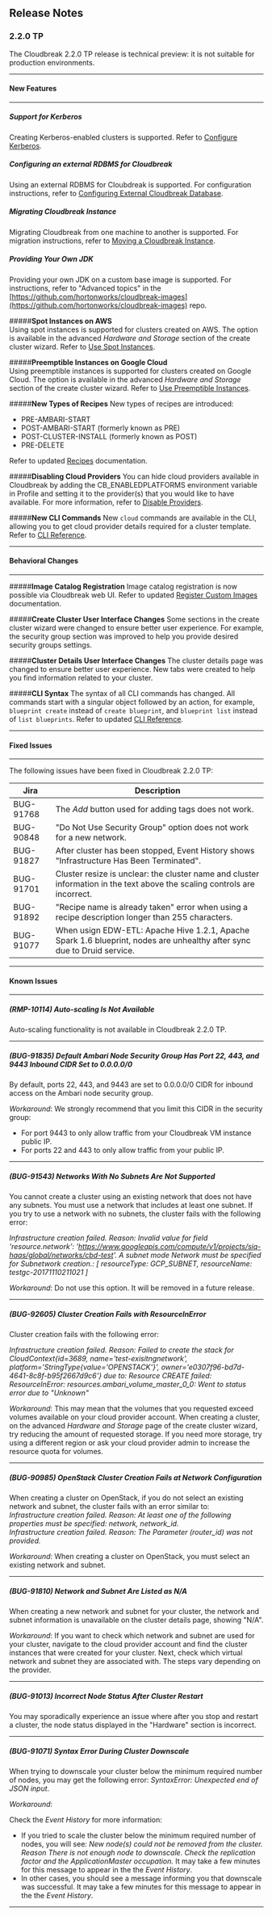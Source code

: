 ## Release Notes

### 2.2.0 TP

The Cloudbreak 2.2.0 TP release is technical preview: it is not suitable for production environments.

____________________________

#### New Features
____________________________

##### **Support for Kerberos**
Creating Kerberos-enabled clusters is supported. Refer to [Configure Kerberos](security-kerberos). 

##### **Configuring an external RDBMS for Cloudbreak**
Using an external RDBMS for Cloubdreak is supported. For configuration instructions, refer to [Configuring External Cloudbreak Database](cb-db.md).

##### **Migrating Cloudbreak Instance**
Migrating Cloudbreak from one machine to another is supported. For migration instructions, refer to [Moving a Cloudbreak Instance](cb-migrate.md). 

##### **Providing Your Own JDK**
Providing your own JDK on a custom base image is supported. For instructions, refer to "Advanced topics" in the [https://github.com/hortonworks/cloudbreak-images](https://github.com/hortonworks/cloudbreak-images) repo.  

#####**Spot Instances on AWS**  
Using spot instances is supported for clusters created on AWS. The option is available in the advanced *Hardware and Storage* section of the create cluster wizard. Refer to [Use Spot Instances](aws-create.md#use-spot-instances).

#####**Preemptible Instances on Google Cloud**  
Using preemptible instances is supported for clusters created on Google Cloud. The option is available in the advanced *Hardware and Storage* section of the create cluster wizard. Refer to [Use Preemptible Instances](aws-create.md#use-preemptible-instances).

#####**New Types of Recipes**
New types of recipes are introduced: 

* PRE-AMBARI-START  
* POST-AMBARI-START (formerly known as PRE) 
* POST-CLUSTER-INSTALL (formerly known as POST)  
* PRE-DELETE 

Refer to updated [Recipes](recipes.md) documentation.

#####**Disabling Cloud Providers**
You can hide cloud providers available in Cloudbreak by adding the CB_ENABLEDPLATFORMS environment variable in Profile and setting it to the provider(s) that you would like to have available. For more information, refer to [Disable Providers](cb-disable-provider.md).


#####**New CLI Commands**
New `cloud` commands are available in the CLI, allowing you to get cloud provider details required for a cluster template. Refer to [CLI Reference](cli-reference.md).



____________________________

#### Behavioral Changes
____________________________

#####**Image Catalog Registration**
Image catalog registration is now possible via Cloudbreak web UI. Refer to updated [Register Custom Images](images.md#register-custom-images) documentation.

#####**Create Cluster User Interface Changes**
Some sections in the create cluster wizard were changed to ensure better user experience. For example, the security group section was improved to help you provide desired security groups settings. 

#####**Cluster Details User Interface Changes**
The cluster details page was changed to ensure better user experience. New tabs were created to help you find information related to your cluster. 

#####**CLI Syntax**
The syntax of all CLI commands has changed. All commands start with a singular object followed by an action, for example, `blueprint create` instead of `create blueprint`, and `blueprint list` instead of `list blueprints`. Refer to updated [CLI Reference](cli-reference.md).


____________________________

#### Fixed Issues 
____________________________

The following issues have been fixed in Cloudbreak 2.2.0 TP: 

| Jira |  Description |
|---|---|
| BUG-91768 | The *Add* button used for adding tags does not work. |
| BUG-90848 | "Do Not Use Security Group" option does not work for a new network. | 
| BUG-91827 | After cluster has been stopped, Event History shows "Infrastructure Has Been Terminated". |
| BUG-91701 | Cluster resize is unclear: the cluster name and cluster information in the text above the scaling controls are incorrect. | 
| BUG-91892 | "Recipe name is already taken" error when using a recipe description longer than 255 characters. | 
| BUG-91077 | When usign EDW-ETL: Apache Hive 1.2.1, Apache Spark 1.6 blueprint, nodes are unhealthy after sync due to Druid service. |

 
____________________________

#### Known Issues
____________________________

##### (RMP-10114) Auto-scaling Is Not Available

Auto-scaling functionality is not available in Cloudbreak 2.2.0 TP. 
____________________________



##### (BUG-91835) Default Ambari Node Security Group Has Port 22, 443, and 9443 Inbound CIDR Set to 0.0.0.0/0 

By default, ports 22, 443, and 9443 are set to 0.0.0.0/0 CIDR for inbound access on the Ambari node security group.  

*Workaround*: We strongly recommend that you limit this CIDR in the security group:

* For port 9443 to only allow traffic from your Cloudbreak VM instance public IP.   
* For ports 22 and 443 to only allow traffic from your public IP.   

[Comment]: <> (This should be fixed in 2.3.0 TP)
____________________________



##### (BUG-91543) Networks With No Subnets Are Not Supported 

You cannot create a cluster using an existing network that does not have any subnets. You must use a network that includes at least one subnet. If you try to use a network with no subnets, the cluster fails with the following error:   

*Infrastructure creation failed. Reason: Invalid value for field 'resource.network': 'https://www.googleapis.com/compute/v1/projects/siq-haas/global/networks/cbd-test'. A subnet mode Network must be specified for Subnetwork creation.: [ resourceType: GCP_SUBNET, resourceName: testgc-20171110211021 ]*
  
*Workaround*: Do not use this option. It will be removed in a future release.  
____________________________



##### (BUG-92605) Cluster Creation Fails with ResourceInError

Cluster creation fails with the following error: 

*Infrastructure creation failed. Reason: Failed to create the stack for CloudContext{id=3689, name='test-exisitngnetwork', platform='StringType{value='OPENSTACK'}', owner='e0307f96-bd7d-4641-8c8f-b95f2667d9c6'} due to: Resource CREATE failed: ResourceInError: resources.ambari_volume_master_0_0: Went to status error due to "Unknown"*

*Workaround*: This may mean that the volumes that you requested exceed volumes available on your cloud provider account. When creating a cluster, on the advanced *Hardware and Storage* page of the create cluster wizard, try reducing the amount of requested storage. If you need more storage, try using a different region or ask your cloud provider admin to increase the resource quota for volumes.  
____________________________



##### (BUG-90985) OpenStack Cluster Creation Fails at Network Configuration

When creating a cluster on OpenStack, if you do not select an existing network and subnet, the cluster fails with an error similar to:  
*Infrastructure creation failed. Reason: At least one of the following properties must be specified: network, network_id.*   
*Infrastructure creation failed. Reason: The Parameter (router_id) was not provided.*

*Workaround*: When creating a cluster on OpenStack, you must select an existing network and subnet. 
____________________________



##### (BUG-91810) Network and Subnet Are Listed as N/A

When creating a new network and subnet for your cluster, the network and subnet information is unavailable on the cluster details page, showing "N/A".

*Workaround*: If you want to check which network and subnet are used for your cluster, navigate to the cloud provider account and find the cluster instances that were created for your cluster. Next, check which virtual network and subnet they are associated with. The steps vary depending on the provider.  
____________________________



##### (BUG-91013) Incorrect Node Status After Cluster Restart 

You may sporadically experience an issue where after you stop and restart a cluster, the node status displayed in the "Hardware" section is incorrect.   

[comment]: <> (Not sure what the workaround is for BUG-91013?)
____________________________



##### (BUG-91071) Syntax Error During Cluster Downscale

When trying to downscale your cluster below the minimum required number of nodes, you may get the following error: *SyntaxError: Unexpected end of JSON input*.
 
*Workaround*: 

Check the *Event History* for more information:  

* If you tried to scale the cluster below the minimum required number of nodes, you will see: *New node(s) could not be removed from the cluster. Reason There is not enough node to downscale. Check the replication factor and the ApplicationMaster occupation.* It may take a few minutes for this message to appear in the the *Event History*.   
* In other cases, you should see a message informing you that downscale was successful. It may take a few minutes for this message to appear in the the *Event History*.  
____________________________


